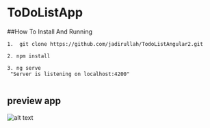 # ToDoListApp

##How To Install And Running 


```
1.  git clone https://github.com/jadirullah/TodoListAngular2.git

2. npm install

3. ng serve 
 "Server is listening on localhost:4200"


```

## preview app
![alt text](https://github.com/jadirullah/TodoListAngular2/gambar.png)
